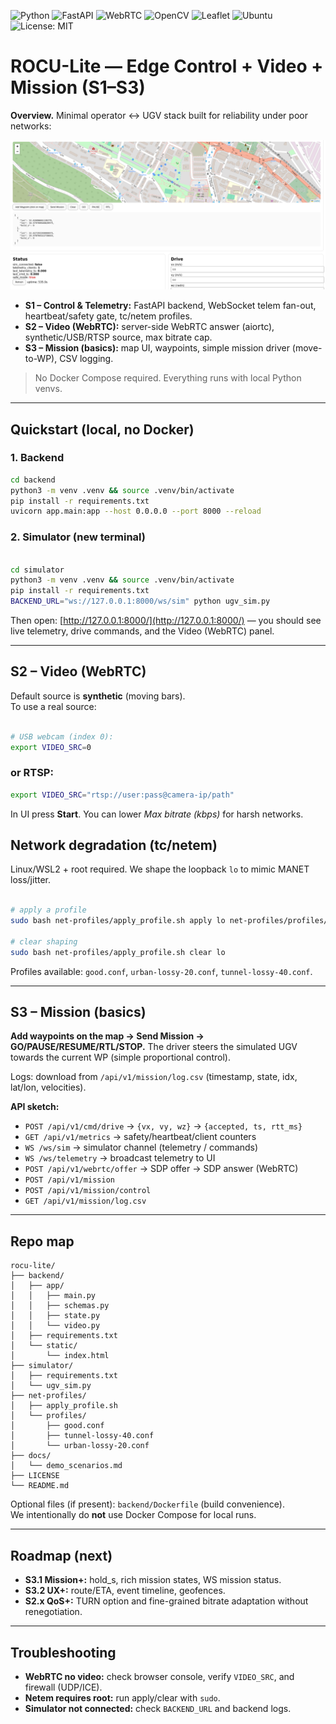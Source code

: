 ![Python](https://img.shields.io/badge/Python-3.10%20|%203.11-3776AB?logo=python&logoColor=white)
![FastAPI](https://img.shields.io/badge/FastAPI-009688?logo=fastapi&logoColor=white)
![WebRTC](https://img.shields.io/badge/WebRTC-Video%20Streaming-333333?logo=webrtc&logoColor=white)
![OpenCV](https://img.shields.io/badge/OpenCV-Image%20Processing-5C3EE8?logo=opencv&logoColor=white)
![Leaflet](https://img.shields.io/badge/Leaflet-Map%20UI-199900?logo=leaflet&logoColor=white)
![Ubuntu](https://img.shields.io/badge/Ubuntu-22.04-E95420?logo=ubuntu&logoColor=white)
![License: MIT](https://img.shields.io/badge/License-MIT-green.svg)


# ROCU-Lite — Edge Control + Video + Mission (S1–S3)

**Overview.** Minimal operator ↔ UGV stack built for reliability under poor networks:

![-](docs/img/main-rocu-lite.png)

- **S1 – Control & Telemetry:** FastAPI backend, WebSocket telem fan-out, heartbeat/safety gate, tc/netem profiles.
- **S2 – Video (WebRTC):** server-side WebRTC answer (aiortc), synthetic/USB/RTSP source, max bitrate cap.
- **S3 – Mission (basics):** map UI, waypoints, simple mission driver (move-to-WP), CSV logging.

> No Docker Compose required. Everything runs with local Python venvs.

---

## Quickstart (local, no Docker)

### 1. Backend

```bash
cd backend
python3 -m venv .venv && source .venv/bin/activate
pip install -r requirements.txt
uvicorn app.main:app --host 0.0.0.0 --port 8000 --reload
```

### 2. Simulator (new terminal)

```bash

cd simulator
python3 -m venv .venv && source .venv/bin/activate
pip install -r requirements.txt
BACKEND_URL="ws://127.0.0.1:8000/ws/sim" python ugv_sim.py
```

Then open: [http://127.0.0.1:8000/](http://127.0.0.1:8000/) — you should see live telemetry, drive commands, and the Video (WebRTC) panel.

---

## S2 – Video (WebRTC)

Default source is **synthetic** (moving bars).  
To use a real source:

```bash

# USB webcam (index 0):
export VIDEO_SRC=0
```
### or RTSP:
```bash
export VIDEO_SRC="rtsp://user:pass@camera-ip/path"
```

In UI press **Start**. You can lower *Max bitrate (kbps)* for harsh networks.


## Network degradation (tc/netem)

Linux/WSL2 + root required. We shape the loopback `lo` to mimic MANET loss/jitter.


```bash

# apply a profile
sudo bash net-profiles/apply_profile.sh apply lo net-profiles/profiles/urban-lossy-20.conf

# clear shaping
sudo bash net-profiles/apply_profile.sh clear lo
```

Profiles available: `good.conf`, `urban-lossy-20.conf`, `tunnel-lossy-40.conf`.

---

## S3 – Mission (basics)

**Add waypoints on the map → Send Mission → GO/PAUSE/RESUME/RTL/STOP.**
The driver steers the simulated UGV towards the current WP (simple proportional control).

Logs: download from `/api/v1/mission/log.csv` (timestamp, state, idx, lat/lon, velocities).


**API sketch:**

- `POST /api/v1/cmd/drive` → `{vx, vy, wz}` → `{accepted, ts, rtt_ms}`
- `GET /api/v1/metrics` → safety/heartbeat/client counters
- `WS /ws/sim` → simulator channel (telemetry / commands)
- `WS /ws/telemetry` → broadcast telemetry to UI
- `POST /api/v1/webrtc/offer` → SDP offer → SDP answer (WebRTC)
- `POST /api/v1/mission`
- `POST /api/v1/mission/control`
- `GET /api/v1/mission/log.csv`

---

## Repo map

```
rocu-lite/
├── backend/
│   ├── app/
│   │   ├── main.py
│   │   ├── schemas.py
│   │   ├── state.py
│   │   └── video.py
│   ├── requirements.txt
│   └── static/
│       └── index.html
├── simulator/
│   ├── requirements.txt
│   └── ugv_sim.py
├── net-profiles/
│   ├── apply_profile.sh
│   └── profiles/
│       ├── good.conf
│       ├── tunnel-lossy-40.conf
│       └── urban-lossy-20.conf
├── docs/
│   └── demo_scenarios.md
├── LICENSE
└── README.md
```

Optional files (if present): `backend/Dockerfile` (build convenience).  
We intentionally do **not** use Docker Compose for local runs.

---

## Roadmap (next)

- **S3.1 Mission+:** hold_s, rich mission states, WS mission status.
- **S3.2 UX+:** route/ETA, event timeline, geofences.
- **S2.x QoS+:** TURN option and fine-grained bitrate adaptation without renegotiation.

---

## Troubleshooting

- **WebRTC no video:** check browser console, verify `VIDEO_SRC`, and firewall (UDP/ICE).
- **Netem requires root:** run apply/clear with `sudo`.
- **Simulator not connected:** check `BACKEND_URL` and backend logs.
